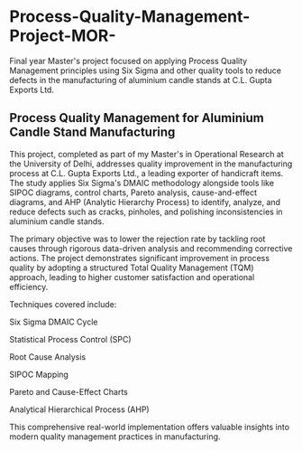 # Process-Quality-Management-Project-MOR-
Final year Master's project focused on applying Process Quality Management principles using Six Sigma and other quality tools to reduce defects in the manufacturing of aluminium candle stands at C.L. Gupta Exports Ltd.

## Process Quality Management for Aluminium Candle Stand Manufacturing

This project, completed as part of my Master's in Operational Research at the University of Delhi, addresses quality improvement in the manufacturing process at C.L. Gupta Exports Ltd., a leading exporter of handicraft items. The study applies Six Sigma's DMAIC methodology alongside tools like SIPOC diagrams, control charts, Pareto analysis, cause-and-effect diagrams, and AHP (Analytic Hierarchy Process) to identify, analyze, and reduce defects such as cracks, pinholes, and polishing inconsistencies in aluminium candle stands.

The primary objective was to lower the rejection rate by tackling root causes through rigorous data-driven analysis and recommending corrective actions. The project demonstrates significant improvement in process quality by adopting a structured Total Quality Management (TQM) approach, leading to higher customer satisfaction and operational efficiency.

Techniques covered include:

Six Sigma DMAIC Cycle

Statistical Process Control (SPC)

Root Cause Analysis

SIPOC Mapping

Pareto and Cause-Effect Charts

Analytical Hierarchical Process (AHP)

This comprehensive real-world implementation offers valuable insights into modern quality management practices in manufacturing.
